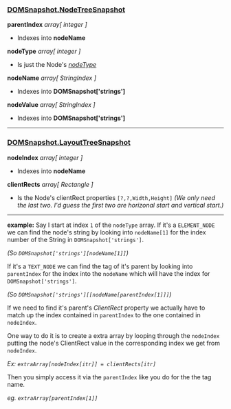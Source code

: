 ### [DOMSnapshot.NodeTreeSnapshot](https://chromedevtools.github.io/devtools-protocol/tot/DOMSnapshot/#type-NodeTreeSnapshot)

**parentIndex** *array[ integer ]*
* Indexes into **nodeName**

**nodeType** *array[ integer ]*
* Is just the Node's [*nodeType*](https://developer.mozilla.org/en-US/docs/Web/API/Node/nodeType)

**nodeName** *array[ StringIndex ]*
* Indexes into **DOMSnapshot['strings']**

**nodeValue** *array[ StringIndex ]*
* Indexes into **DOMSnapshot['strings']**
---
### [DOMSnapshot.LayoutTreeSnapshot](https://chromedevtools.github.io/devtools-protocol/tot/DOMSnapshot/#type-LayoutTreeSnapshot)

**nodeIndex** *array[ integer ]*
* Indexes into **nodeName**

**clientRects** *array[ Rectangle ]*
* Is the Node's clientRect properties
`[?,?,Width,Height]` *(We only need the last two. I'd guess the first two are horizonal start and vertical start.)*
---
**example:** Say I start at index `1` of the `nodeType` array. If it's a `ELEMENT_NODE` we can find the node's string by looking into `nodeName[1]` for the index number of the String in `DOMSnapshot['strings']`.

*(So `DOMSnapshot['strings'][nodeName[1]]`)*

If it's a `TEXT_NODE` we can find the tag of it's parent by looking into `parentIndex` for the index into the `nodeName` which will have the index for `DOMSnapshot['strings']`.

*(So `DOMSnapshot['strings'][[nodeName[parentIndex[1]]]`)*

If we need to find it's parent's *ClientRect* property we actually have to match up the index contained in `parentIndex` to the one contained in `nodeIndex`.

One way to do it is to create a extra array by looping through the `nodeIndex` putting the node's ClientRect value in the corresponding index we get from `nodeIndex`.

*Ex: `extraArray[nodeIndex[itr]] = clientRects[itr]`*

Then you simply access it via the `parentIndex` like you do for the the tag name.

*eg. `extraArray[parentIndex[1]]`*